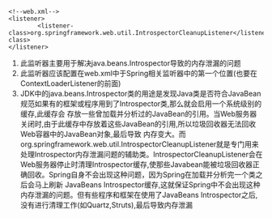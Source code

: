 ```
<!--web.xml-->
<listener>
        <listener-class>org.springframework.web.util.IntrospectorCleanupListener</listener-class>
</listener>
```

1. 此监听器主要用于解决java.beans.Introspector导致的内存泄漏的问题
2. 此监听器应该配置在web.xml中于Spring相关监听器中的第一个位置(也要在ContextLoaderListener的前面)
3. JDK中的java.beans.Introspector类的用途是发现Java类是否符合JavaBean规范如果有的框架或程序用到了Introspector类,那么就会启用一个系统级别的缓存,此缓存会
存放一些曾加载并分析过的JavaBean的引用。当Web服务器关闭时,由于此缓存中存放着这些JavaBean的引用,所以垃圾回收器无法回收Web容器中的JavaBean对象,最后导致
内存变大。而org.springframework.web.util.IntrospectorCleanupListener就是专门用来处理Introspector内存泄漏问题的辅助类。IntrospectorCleanupListener会在
Web服务器停止时清理Introspector缓存,使那些Javabean能被垃圾回收器正确回收。Spring自身不会出现这种问题，因为Spring在加载并分析完一个类之后会马上刷新
JavaBeans Introspector缓存,这就保证Spring中不会出现这种内存泄漏的问题。但有些程序和框架在使用了JavaBeans Introspector之后,没有进行清理工作(如Quartz,Struts),最后导致内存泄漏